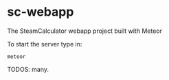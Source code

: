# sc-webapp
The SteamCalculator webapp project built with Meteor

To start the server type in:
```
meteor
```

TODOS: many.
